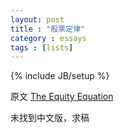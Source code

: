 ```yaml
---
layout: post
title : "股票定律"
category : essays
tags : [lists]
---
```

{% include JB/setup %}

原文 [The Equity Equation](http://www.paulgraham.com/equity.html)  

未找到中文版，求稿   
